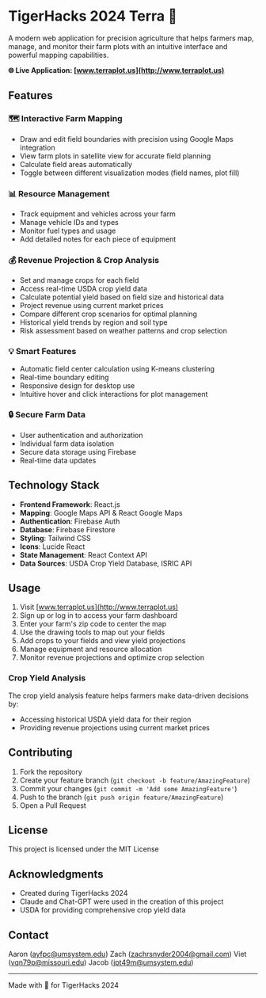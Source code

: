 # TigerHacks 2024 Terra 🌱

A modern web application for precision agriculture that helps farmers map, manage, and monitor their farm plots with an intuitive interface and powerful mapping capabilities.

**🌐 Live Application: [www.terraplot.us](http://www.terraplot.us)**

## Features

### 🗺️ Interactive Farm Mapping
- Draw and edit field boundaries with precision using Google Maps integration
- View farm plots in satellite view for accurate field planning
- Calculate field areas automatically
- Toggle between different visualization modes (field names, plot fill)

### 📊 Resource Management
- Track equipment and vehicles across your farm
- Manage vehicle IDs and types
- Monitor fuel types and usage
- Add detailed notes for each piece of equipment

### 💰 Revenue Projection & Crop Analysis
- Set and manage crops for each field
- Access real-time USDA crop yield data
- Calculate potential yield based on field size and historical data
- Project revenue using current market prices
- Compare different crop scenarios for optimal planning
- Historical yield trends by region and soil type
- Risk assessment based on weather patterns and crop selection

### 💡 Smart Features
- Automatic field center calculation using K-means clustering
- Real-time boundary editing
- Responsive design for desktop use
- Intuitive hover and click interactions for plot management

### 🔒 Secure Farm Data
- User authentication and authorization
- Individual farm data isolation
- Secure data storage using Firebase
- Real-time data updates

## Technology Stack

- **Frontend Framework**: React.js
- **Mapping**: Google Maps API & React Google Maps
- **Authentication**: Firebase Auth
- **Database**: Firebase Firestore
- **Styling**: Tailwind CSS
- **Icons**: Lucide React
- **State Management**: React Context API
- **Data Sources**: USDA Crop Yield Database, ISRIC API

## Usage

1. Visit [www.terraplot.us](http://www.terraplot.us)
2. Sign up or log in to access your farm dashboard
3. Enter your farm's zip code to center the map
4. Use the drawing tools to map out your fields
5. Add crops to your fields and view yield projections
6. Manage equipment and resource allocation
7. Monitor revenue projections and optimize crop selection

### Crop Yield Analysis
The crop yield analysis feature helps farmers make data-driven decisions by:
- Accessing historical USDA yield data for their region
- Providing revenue projections using current market prices

## Contributing

1. Fork the repository
2. Create your feature branch (`git checkout -b feature/AmazingFeature`)
3. Commit your changes (`git commit -m 'Add some AmazingFeature'`)
4. Push to the branch (`git push origin feature/AmazingFeature`)
5. Open a Pull Request

## License

This project is licensed under the MIT License

## Acknowledgments

- Created during TigerHacks 2024
- Claude and Chat-GPT were used in the creation of this project
- USDA for providing comprehensive crop yield data

## Contact
Aaron (ayfpc@umsystem.edu)
Zach (zachrsnyder2004@gmail.com)
Viet (vqn79p@missouri.edu)
Jacob (jpt49m@umsystem.edu)

---

Made with 💚 for TigerHacks 2024
